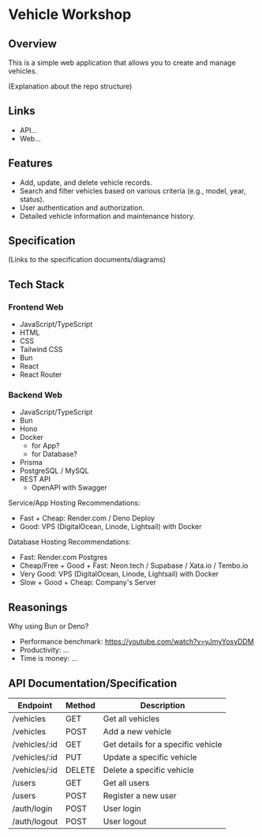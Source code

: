 # Vehicle Workshop

## Overview

This is a simple web application that allows you to create and manage vehicles.

(Explanation about the repo structure)

## Links

- API...
- Web...

## Features

- Add, update, and delete vehicle records.
- Search and filter vehicles based on various criteria (e.g., model, year, status).
- User authentication and authorization.
- Detailed vehicle information and maintenance history.

## Specification

(Links to the specification documents/diagrams)

## Tech Stack

### Frontend Web

- JavaScript/TypeScript
- HTML
- CSS
- Tailwind CSS
- Bun
- React
- React Router

### Backend Web

- JavaScript/TypeScript
- Bun
- Hono
- Docker
  - for App?
  - for Database?
- Prisma
- PostgreSQL / MySQL
- REST API
  - OpenAPI with Swagger

Service/App Hosting Recommendations:

- Fast + Cheap: Render.com / Deno Deploy
- Good: VPS (DigitalOcean, Linode, Lightsail) with Docker

Database Hosting Recommendations:

- Fast: Render.com Postgres
- Cheap/Free + Good + Fast: Neon.tech / Supabase / Xata.io / Tembo.io
- Very Good: VPS (DigitalOcean, Linode, Lightsail) with Docker
- Slow + Good + Cheap: Company's Server

## Reasonings

Why using Bun or Deno?

- Performance benchmark: https://youtube.com/watch?v=yJmyYosyDDM
- Productivity: ...
- Time is money: ...

## API Documentation/Specification

| Endpoint      | Method | Description                          |
|---------------|--------|--------------------------------------|
| /vehicles     | GET    | Get all vehicles                     |
| /vehicles     | POST   | Add a new vehicle                    |
| /vehicles/:id | GET    | Get details for a specific vehicle   |
| /vehicles/:id | PUT    | Update a specific vehicle            |
| /vehicles/:id | DELETE | Delete a specific vehicle            |
| /users        | GET    | Get all users                        |
| /users        | POST   | Register a new user                  |
| /auth/login   | POST   | User login                           |
| /auth/logout  | POST   | User logout                          |
